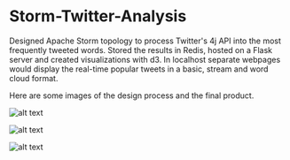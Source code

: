 # Storm-Twitter-Analysis
Designed Apache Storm topology to process Twitter's 4j API into the most frequently tweeted words. Stored the results in Redis, hosted on a Flask server and created visualizations with d3. In localhost separate webpages would display the real-time popular tweets in a basic, stream and word cloud format.

Here are some images of the design process and the final product.

![alt text](http://i.imgur.com/Gc5LmkT.jpg "Tech Stack Overview")

![alt text](http://i.imgur.com/8wFIr39.jpg "Storm Topology")

![alt text](http://i.imgur.com/En75ikK.png "Web Page View")